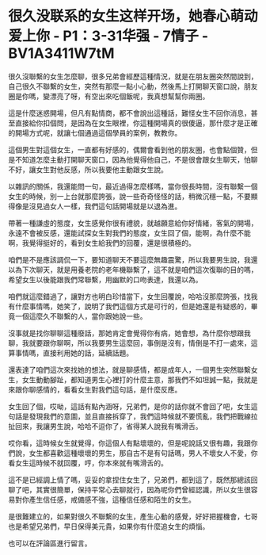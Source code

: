 # 很久没联系的女生这样开场，她春心萌动爱上你 - P1：3-31华强 - 7情子 - BV1A3411W7tM

很久沒聯繫的女生怎麼聊，很多兄弟會經歷這種情況，就是在朋友圈突然間說到，自己很久不聯繫的女生，突然有那麼一點小心動，然後馬上打開聊天窗口說，朋友圈是你嗎，變漂亮了呀，有空出來吃個飯呢，我真想幫幫你兩圈。

這是什麼迷惑開場，但凡有點情商，都不會說出這種話，難怪女生不回你消息，甚至直接給你扣個問，是因為在女生眼裡，你這種開場真的很傻逼，那什麼才是正確的開場方式呢，就讓七個通過這個學員的案例，教教你。

這個男生對這個女生，一直都有好感的，偶爾會看到他的朋友圈，也會點個贊，但是不知道怎麼主動打開聊天窗口，因為他覺得他自己，不是很會跟女生聊天，怕聊不好，讓女生對他反感，所以我要他主動跟女生說。

以雜訊的關係，我還能問一句，最近過得怎麼樣嗎，當你很長時間，沒有聯繫一個女生的時候，別一上台就那麼誇張，說一些奇奇怪怪的話，稍微沉穩一點，不要顯得像是沒見過女人一樣，我們這句話開場就是以退為進。

帶著一種謙虛的態度，女生感覺你很有禮貌，就越願意給你好情緒，客氣的開場，永遠不會被反感，還能試探女生對我們的態度，女生回了個，能啊，為什麼不能啊，我覺得挺好的，看到女生給我們的回覆，還是很積極的。

咱們是不是應該調侃一下，要知道聊天不要這麼無趣震驚，所以我要男生說，我還以為下次聊天，就是用養老院的老年機聯繫了，這不就是咱們這次復聯的目的嗎，希望女生以後能跟我們常聯繫，用幽默的口吻表達，我還以為。

咱們就這麼錯過了，讓對方也明白珍惜當下，女生回覆說，哈哈沒那麼誇張，找我有什麼事情嗎，她笑了，說明了我們這個方式是可行的，但是她還是有疑惑的，畢竟一個這麼久不聯繫的人，當你跟她說一些。

沒事就是找你聊聊這種廢話，那她肯定會覺得你有病，她會想，為什麼你想跟我聊，我就要跟你聊啊，所以我要男生這麼回，事倒是沒有，情倒是不打一處來，這算事情嗎，直接利用她的話，延續話題。

還表達了咱們這次來找她的想法，就是聊感情，都是成年人，一個男生突然聯繫女生，女生動動腳趾，都知道男生心裡打的什麼主意，那我們不如坦誠一點，我就是來跟你聊感情的，看看女生對我們這句話，是什麼反應。

女生回了個，哎呦，這話有點內涵呀，兄弟們，是你的話你就不會回了吧，女生這句話是發現我們的意圖，並且直接拆穿了，我們這時候就不要慌亂，我們把戰線拉扯回來，我讓男生說，哈哈不逗你了，省得某人說我有嘴滑舌。

哎你看，這時候女生就覺得，你這個人有點壞壞的，但是呢說話又很有趣，我跟你們說，女生都喜歡這種壞壞的男生，那自古不是有句話嗎，男人不壞女人不愛，你看女生這時候不就回覆，哼，你本來就有嘴滑舌的。

這不是已經調上情了嗎，妥妥的拿捏住女生了，兄弟們，都到這了，既然那總該回聊了吧，其實很簡單，保持平常心去聊就行，因為呢你們曾經認識，所以女生很容易對你產生信任感，戒備感不強，這種信任感和陌生的女生。

是很難建立的，如果對很久不聯繫的女生，產生心動的感覺，好好把握機會，七哥也是希望兄弟們，早日保得美元貴，如果你有什麼追女生的煩惱。

也可以在評論區進行留言。